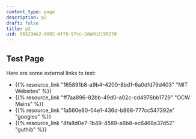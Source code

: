 ```yaml
---
content_type: page
description: p2
draft: false
title: p2
uid: 965294e2-0002-4ff0-97cc-2da6b219927d
---
```

## Test Page

Here are some external links to test:

- {{% resource_link "165891b8-a9b4-4200-8bd1-6a0dfd79d403" "MIT Websites" %}}
- {{% resource_link "ff7aa896-82bb-49d0-a02c-cd4976bb1729" "OCW Mains" %}}
- {{% resource_link "1a560e80-04e1-436d-b868-777cc547392e" "googles" %}}
- {{% resource_link "4fa8d0e7-1b49-4589-a6b8-ec6468a37d52" "guthib" %}}